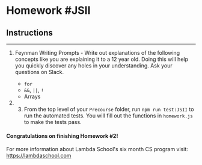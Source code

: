# Homework #JSII

## Instructions
---
1. Feynman Writing Prompts - Write out explanations of the following concepts like you are explaining it to a 12 year old.  Doing this will help you quickly discover any holes in your understanding.  Ask your questions on Slack.
		
	* `for`
	* `&&`, `||`, `!`
	* Arrays

2. 3. From the top level of your `Precourse` folder, run `npm run test:JSII` to run the automated tests. You will fill out the functions in `homework.js` to make the tests pass.

#### Congratulations on finishing Homework #2!

For more information about Lambda School's six month CS program visit: https://lambdaschool.com
